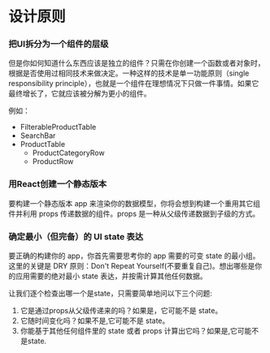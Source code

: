 # 设计原则

### 把UI拆分为一个组件的层级
但是你如何知道什么东西应该是独立的组件？只需在你创建一个函数或者对象时，根据是否使用过相同技术来做决定。一种这样的技术是单一功能原则（single responsibility principle），也就是一个组件在理想情况下只做一件事情。如果它最终增长了，它就应该被分解为更小的组件。

例如：
* FilterableProductTable
 * SearchBar
 * ProductTable
   * ProductCategoryRow
   * ProductRow

### 用React创建一个静态版本
要构建一个静态版本 app 来渲染你的数据模型，你将会想到构建一个重用其它组件并利用 props 传递数据的组件。props 是一种从父级传递数据到子级的方式。

### 确定最小（但完备）的 UI state 表达
要正确的构建你的 app，你首先需要思考你的 app 需要的可变 state 的最小组。这里的关键是 DRY 原则：Don't Repeat Yourself(不要重复自己)。想出哪些是你的应用需要的绝对最小 state 表达，并按需计算其他任何数据。

让我们逐个检查出哪一个是state，只需要简单地问以下三个问题:

1. 它是通过props从父级传递来的吗？如果是，它可能不是 state。
2. 它随时间变化吗？如果不是,它可能不是 state。
3. 你能基于其他任何组件里的 state 或者 props 计算出它吗？如果是,它可能不是state.